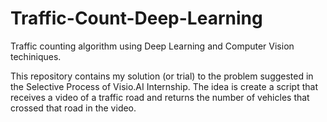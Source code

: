 # Traffic-Count-Deep-Learning
Traffic counting algorithm using Deep Learning and Computer Vision techiniques.

This repository contains my solution (or trial) to the problem suggested in the Selective Process of Visio.AI Internship.
The idea is create a script that receives a video of a traffic road and returns the number of vehicles that crossed that road in the video.
